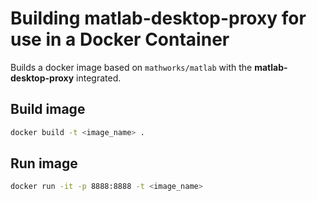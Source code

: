 # Building matlab-desktop-proxy for use in a Docker Container

Builds a docker image based on `mathworks/matlab` with the **matlab-desktop-proxy** integrated.

## Build image
```bash
docker build -t <image_name> .
```
## Run image
```bash
docker run -it -p 8888:8888 -t <image_name>
```
